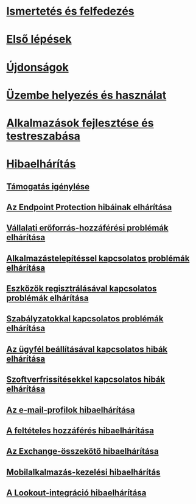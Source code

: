 # [Ismertetés és felfedezés](/intune/understand-explore/introduction-to-microsoft-intune)
# [Első lépések](/intune/get-started/what-to-know-before-you-start-microsoft-intune)
# [Újdonságok](/intune/whats-new/whats-new-in-microsoft-intune)
<!-- # [Plan and Design](/intune/plan-design/ways-to-do-enterprise-mobility) -->
# [Üzembe helyezés és használat](/intune/deploy-use/overview-of-device-and-app-lifecycles-in-microsoft-intune)
# [Alkalmazások fejlesztése és testreszabása](/intune/develop/intune-app-sdk)

# [Hibaelhárítás](general-troubleshooting-tips-for-microsoft-intune.md)
## [Támogatás igénylése](how-to-get-support-for-microsoft-intune.md)
## [Az Endpoint Protection hibáinak elhárítása](Troubleshoot-Endpoint-Protection-in-microsoft-intune.md)
## [Vállalati erőforrás-hozzáférési problémák elhárítása](Troubleshoot-company-resource-access-problems-with-microsoft-intune.md)
## [Alkalmazástelepítéssel kapcsolatos problémák elhárítása](Troubleshoot-app-deployment-problems-in-microsoft-intune.md)
## [Eszközök regisztrálásával kapcsolatos problémák elhárítása](troubleshoot-device-enrollment-in-intune.md)
## [Szabályzatokkal kapcsolatos problémák elhárítása](Troubleshoot-policies-in-microsoft-intune.md)
## [Az ügyfél beállításával kapcsolatos hibák elhárítása](Troubleshoot-client-setup-in-microsoft-intune.md)
## [Szoftverfrissítésekkel kapcsolatos hibák elhárítása](Troubleshoot-software-updates-in-microsoft-intune.md)
## [Az e-mail-profilok hibaelhárítása](Troubleshoot-email-profiles-in-microsoft-intune.md)
## [A feltételes hozzáférés hibaelhárítása](troubleshoot-conditional-access.md)
## [Az Exchange-összekötő hibaelhárítása](troubleshoot-exchange-connector.md)

## [Mobilalkalmazás-kezelési hibaelhárítás](troubleshoot-mam.md)

## [A Lookout-integráció hibaelhárítása](troubleshooting-lookout-integration.md)


<!--HONumber=Oct16_HO2-->



